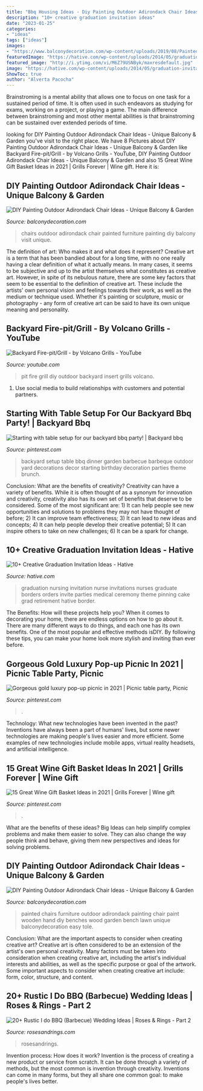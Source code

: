```yaml
---
title: "Bbq Housing Ideas - Diy Painting Outdoor Adirondack Chair Ideas"
description: "10+ creative graduation invitation ideas"
date: "2023-01-25"
categories:
- "ideas"
tags: ["ideas"]
images:
- "https://www.balconydecoration.com/wp-content/uploads/2019/08/Painted-Adirondack-Chairs-38.jpg"
featuredImage: "https://hative.com/wp-content/uploads/2014/05/graduation-invitation/14-nurse-graduation-invitation.jpg"
featured_image: "http://i.ytimg.com/vi/M6Z79USNByk/maxresdefault.jpg"
image: "https://hative.com/wp-content/uploads/2014/05/graduation-invitation/14-nurse-graduation-invitation.jpg"
ShowToc: true
author: "Alverta Pacocha"
---
```



Brainstroming is a mental ability that allows one to focus on one task for a sustained period of time. It is often used in such endeavors as studying for exams, working on a project, or playing a game. The main difference between brainstroming and most other mental abilities is that brainstroming can be sustained over extended periods of time.

	

		
looking for DIY Painting Outdoor Adirondack Chair Ideas - Unique Balcony &amp; Garden you've visit to the right place. We have 8 Pictures about DIY Painting Outdoor Adirondack Chair Ideas - Unique Balcony &amp; Garden like Backyard Fire-pit/Grill - by Volcano Grills - YouTube, DIY Painting Outdoor Adirondack Chair Ideas - Unique Balcony &amp; Garden and also 15 Great Wine Gift Basket Ideas in 2021 | Grills Forever | Wine gift. Here it is:
		
    
## DIY Painting Outdoor Adirondack Chair Ideas - Unique Balcony &amp; Garden

<img loading=lazy src="https://www.balconydecoration.com/wp-content/uploads/2019/08/Painted-Adirondack-Chairs-38.jpg" onerror="this.onerror=null;this.src='https://tse2.mm.bing.net/th?id=OIP.dFYj3quVQa-wJlwNCYCT8AHaLK&amp;pid=15.1';" alt="DIY Painting Outdoor Adirondack Chair Ideas - Unique Balcony &amp; Garden">

_Source: balconydecoration.com_

>chairs outdoor adirondack chair painted furniture painting diy balcony visit unique. 

	

The definition of art: Who makes it and what does it represent?
Creative art is a term that has been bandied about for a long time, with no one really having a clear definition of what it actually means. In many cases, it seems to be subjective and up to the artist themselves what constitutes as creative art. However, in spite of its nebulous nature, there are some key factors that seem to be essential to the definition of creative art. These include the artists' own personal vision and feelings towards their work, as well as the medium or technique used. Whether it's painting or sculpture, music or photography - any form of creative art can be said to have its own unique meaning and personality.

    
## Backyard Fire-pit/Grill - By Volcano Grills - YouTube

<img loading=lazy src="http://i.ytimg.com/vi/M6Z79USNByk/maxresdefault.jpg" onerror="this.onerror=null;this.src='https://tse4.mm.bing.net/th?id=OIP.e6vSXQRh-gdkryskMc68TwHaEK&amp;pid=15.1';" alt="Backyard Fire-pit/Grill - by Volcano Grills - YouTube">

_Source: youtube.com_

>pit fire grill diy outdoor backyard insert grills volcano. 

	

1. Use social media to build relationships with customers and potential partners.

    
## Starting With Table Setup For Our Backyard Bbq Party! | Backyard Bbq

<img loading=lazy src="https://i.pinimg.com/736x/e9/45/27/e94527b9ff53b11fc007a1e8cf257ebd--backyard-brunch-decor-backyard-party-setup.jpg" onerror="this.onerror=null;this.src='https://tse4.mm.bing.net/th?id=OIP.ibDezy_LzWPOCkyhCKn__wHaNK&amp;pid=15.1';" alt="Starting with table setup for our backyard bbq party! | Backyard bbq">

_Source: pinterest.com_

>backyard setup table bbq dinner garden barbecue barbeque outdoor yard decorations decor starting birthday decoration parties theme brunch. 

	

Conclusion: What are the benefits of creativity?
Creativity can have a variety of benefits. While it is often thought of as a synonym for innovation and creativity, creativity also has its own set of benefits that deserve to be considered. Some of the most significant are: 1) It can help people see new opportunities and solutions to problems they may not have thought of before; 2) It can improve team effectiveness; 3) It can lead to new ideas and concepts; 4) It can help people develop their creative potential; 5) It can inspire others to take on new challenges; 6) It can be a spark for change.

    
## 10+ Creative Graduation Invitation Ideas - Hative

<img loading=lazy src="https://hative.com/wp-content/uploads/2014/05/graduation-invitation/14-nurse-graduation-invitation.jpg" onerror="this.onerror=null;this.src='https://tse4.mm.bing.net/th?id=OIP.o0ziBf12Wvqhwzfgsc7lYgHaJ_&amp;pid=15.1';" alt="10+ Creative Graduation Invitation Ideas - Hative">

_Source: hative.com_

>graduation nursing invitation nurse invitations nurses graduate borders orders invite parties medical ceremony theme pinning cake grad retirement hative border. 

	

The Benefits: How will these projects help you?
When it comes to decorating your home, there are endless options on how to go about it. There are many different ways to do things, and each one has its own benefits. One of the most popular and effective methods isDIY. By following these tips, you can make your home look more stylish and inviting than ever before.

    
## Gorgeous Gold Luxury Pop-up Picnic In 2021 | Picnic Table Party, Picnic

<img loading=lazy src="https://i.pinimg.com/736x/22/84/a0/2284a0f6d638f1084ced9e4656f83030.jpg" onerror="this.onerror=null;this.src='https://tse4.mm.bing.net/th?id=OIP.fnFsmTxBTd4o2-3ii8QEfQHaLH&amp;pid=15.1';" alt="Gorgeous gold luxury pop-up picnic in 2021 | Picnic table party, Picnic">

_Source: pinterest.com_

>. 

	

Technology: What new technologies have been invented in the past?
Inventions have always been a part of humans' lives, but some newer technologies are making people's lives easier and more efficient. Some examples of new technologies include mobile apps, virtual reality headsets, and artificial intelligence.

    
## 15 Great Wine Gift Basket Ideas In 2021 | Grills Forever | Wine Gift

<img loading=lazy src="https://i.pinimg.com/736x/06/16/45/061645ec3616dc563269073dc9a06349.jpg" onerror="this.onerror=null;this.src='https://tse2.mm.bing.net/th?id=OIP.4DTxPChXZD3p5aza2K4yNAHaLH&amp;pid=15.1';" alt="15 Great Wine Gift Basket Ideas in 2021 | Grills Forever | Wine gift">

_Source: pinterest.com_

>. 

	

What are the benefits of these ideas?
Big Ideas can help simplify complex problems and make them easier to solve. They can also change the way people think and behave, giving them new perspectives and ideas for solving problems.

    
## DIY Painting Outdoor Adirondack Chair Ideas - Unique Balcony &amp; Garden

<img loading=lazy src="https://www.balconydecoration.com/wp-content/uploads/2019/08/Painted-Adirondack-Chairs-40.jpg" onerror="this.onerror=null;this.src='https://tse4.mm.bing.net/th?id=OIP.rE6WIuIpTdcJ7JbAgvewDAHaLK&amp;pid=15.1';" alt="DIY Painting Outdoor Adirondack Chair Ideas - Unique Balcony &amp; Garden">

_Source: balconydecoration.com_

>painted chairs furniture outdoor adirondack painting chair paint wooden hand diy benches wood garden bench lawn unique balconydecoration easy tole. 

	

Conclusion: What are the important aspects to consider when creating creative art?
Creative art is often considered to be an extension of the artist's own personal creativity. Many factors must be taken into consideration when creating creative art, including the artist's individual interests and abilities, as well as the specific purpose or goal of the artwork. Some important aspects to consider when creating creative art include: form, color, structure, and content.

    
## 20+ Rustic I Do BBQ (Barbecue) Wedding Ideas | Roses &amp; Rings - Part 2

<img loading=lazy src="http://www.rosesandrings.com/wp-content/uploads/2018/01/summer-bbq-wedding-food-ideas-e1577032847772.jpg" onerror="this.onerror=null;this.src='https://tse3.mm.bing.net/th?id=OIP.SrUYNFss9vdySlQMcOfWDwHaLH&amp;pid=15.1';" alt="20+ Rustic I do BBQ (Barbecue) Wedding Ideas | Roses &amp; Rings - Part 2">

_Source: rosesandrings.com_

>rosesandrings. 

	

Invention process: How does it work?
Invention is the process of creating a new product or service from scratch. It can be done through a variety of methods, but the most common is invention through creativity. Inventions can come in many forms, but they all share one common goal: to make people's lives better.

